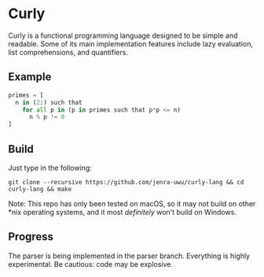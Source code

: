 # Curly
Curly is a functional programming language designed to be simple and readable. Some of its main implementation features include lazy evaluation, list comprehensions, and quantifiers.

## Example
```python
primes = [
  n in (2:) such that
    for all p in (p in primes such that p*p <= n)
      n % p != 0
]
```

## Build
Just type in the following:
```
git clone --recursive https://github.com/jenra-uwu/curly-lang && cd curly-lang && make
```
Note: This repo has only been tested on macOS, so it may not build on other \*nix operating systems, and it most *definitely* won't build on Windows.

## Progress
The parser is being implemented in the parser branch. Everything is highly experimental. Be cautious: code may be explosive.
